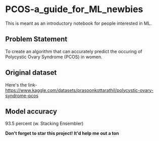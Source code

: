 # PCOS-a_guide_for_ML_newbies

This is meant as an introductory notebook for people interested in ML. 

## Problem Statement

To create an algorithm that can accurately predict the occuring of Polycystic Ovary Syndrome (PCOS) in women.

## Original dataset

Here's the link- https://www.kaggle.com/datasets/prasoonkottarathil/polycystic-ovary-syndrome-pcos

## Model accuracy

93.5 percent (w. Stacking Ensembler)

**Don't forget to star this project! It'd help me out a ton**

